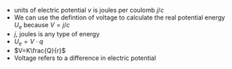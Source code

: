 
- units of electric potential $v$ is joules per coulomb $j/c$
-  We can use the defintion of voltage to calculate the real potential energy $U_{e}$ because  $V=j/c$ 
- $j$, joules is any type of energy
- $U_{e}=V\cdot q$
- $V=K\frac{Q}{r}$
- Voltage refers to a difference in electric potential
